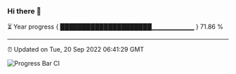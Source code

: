 ### Hi there 👋

⏳ Year progress { █████████████████████▁▁▁▁▁▁▁▁▁ } 71.86 %

---

⏰ Updated on Tue, 20 Sep 2022 06:41:29 GMT

![Progress Bar CI](https://github.com/Shyam-Makwana/GitHub-Actions-Demo/workflows/Progress%20Bar%20CI/badge.svg)
